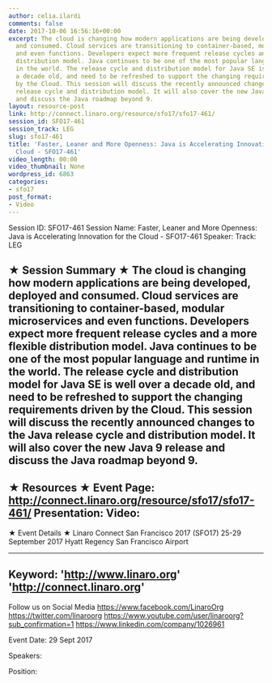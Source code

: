 ```yaml
---
author: celia.ilardi
comments: false
date: 2017-10-06 16:56:16+00:00
excerpt: The cloud is changing how modern applications are being developed, deployed
  and consumed. Cloud services are transitioning to container-based, modular microservices
  and even functions. Developers expect more frequent release cycles and a more flexible
  distribution model. Java continues to be one of the most popular language and runtime
  in the world. The release cycle and distribution model for Java SE is well over
  a decade old, and need to be refreshed to support the changing requirements driven
  by the Cloud. This session will discuss the recently announced changes to the Java
  release cycle and distribution model. It will also cover the new Java 9 release
  and discuss the Java roadmap beyond 9.
layout: resource-post
link: http://connect.linaro.org/resource/sfo17/sfo17-461/
session_id: SFO17-461
session_track: LEG
slug: sfo17-461
title: 'Faster, Leaner and More Openness: Java is Accelerating Innovation for the
  Cloud - SFO17-461'
video_length: 00:00
video_thumbnail: None
wordpress_id: 6863
categories:
- sfo17
post_format:
- Video
---
```


Session ID: SFO17-461
Session Name: Faster, Leaner and More Openness: Java is Accelerating Innovation for the Cloud - SFO17-461
Speaker: 
Track: LEG


★ Session Summary ★
The cloud is changing how modern applications are being developed, deployed and consumed. Cloud services are transitioning to container-based, modular microservices and even functions. Developers expect more frequent release cycles and a more flexible distribution model. Java continues to be one of the most popular language and runtime in the world. The release cycle and distribution model for Java SE is well over a decade old, and need to be refreshed to support the changing requirements driven by the Cloud. This session will discuss the recently announced changes to the Java release cycle and distribution model. It will also cover the new Java 9 release and discuss the Java roadmap beyond 9.
---------------------------------------------------
★ Resources ★
Event Page: http://connect.linaro.org/resource/sfo17/sfo17-461/
Presentation: 
Video: 
 ---------------------------------------------------

★ Event Details ★
Linaro Connect San Francisco 2017 (SFO17)
25-29 September 2017
Hyatt Regency San Francisco Airport

---------------------------------------------------
Keyword: 
'http://www.linaro.org'
'http://connect.linaro.org'
---------------------------------------------------
Follow us on Social Media
https://www.facebook.com/LinaroOrg
https://twitter.com/linaroorg
https://www.youtube.com/user/linaroorg?sub_confirmation=1
https://www.linkedin.com/company/1026961

Event Date: 29 Sept 2017

Speakers: 

Position: 
